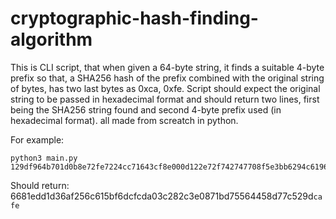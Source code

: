 # cryptographic-hash-finding-algorithm
This is CLI script, that when given a 64-byte string, it finds a suitable 4-byte prefix so that, a SHA256 hash of the prefix combined with the original string of bytes, has two last bytes as 0xca, 0xfe. Script should expect the original string to be passed in hexadecimal format and should return two lines, first being the SHA256 string found and second 4-byte prefix used (in hexadecimal format). all made from screatch in python.

For example:
```
python3 main.py 129df964b701d0b8e72fe7224cc71643cf8e000d122e72f742747708f5e3bb6294c619604e52dcd8f5446da7e9ff7459d1d3cefbcc231dd4c02730a22af9880c
```
Should return:
6681edd1d36af256c615bf6dcfcda03c282c3e0871bd75564458d77c529d```cafe```
